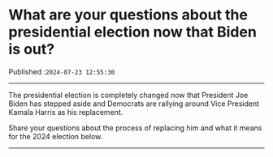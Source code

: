 # What are your questions about the presidential election now that Biden is out?

Published :`2024-07-23 12:55:30`

---

The presidential election is completely changed now that President Joe Biden has stepped aside and Democrats are rallying around Vice President Kamala Harris as his replacement.

Share your questions about the process of replacing him and what it means for the 2024 election below.

---


